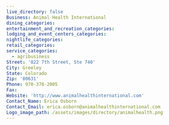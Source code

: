 ```yaml
---
live_directory: false
Business: Animal Health International
dining_categories:
entertainment_and_recreation_categories:
lodging_and_event_centers_categories:
nightlife_categories:
retail_categories:
service_categories:
  - agribusiness
Street: '822 7th Street, Ste 740'
City: Greeley
State: Colorado
Zip: '80631'
Phone: 970-378-2005
Fax:
Website: 'http://www.animalhealthinternational.com'
Contact_Name: Erica Osborn
Contact_Email: erica.osborn@animalhealthinternational.com
Logo_image_path: /assets/images/directory/animalhealth.png
---
```


